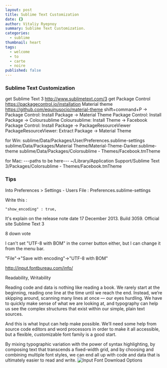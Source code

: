 ```yaml
---
layout: post
title: Sublime Text Customization
date: {}
author: Vitaliy Ryepnoy
summary: Sublime Text Customization.
categories: 
  - sublime
thumbnail: heart
tags: 
  - welcome
  - to
  - carte
  - noire
published: false
---
```






### Sublime Text Customization

get Sublime Text 3 http://www.sublimetext.com/3
get Package Control https://packagecontrol.io/installation
Material theme https://github.com/equinusocio/material-theme
shift+command+P -> Package Control: Install Package -> Material Theme
Package Control: Install Package -> Coloursublime
Coloursublime: Install Theme -> Facebook
Package Control: Install Package -> PackageResourceViewer
PackageResourceViewer: Extract Package -> Material Theme

for Win:
sublime/Data/Packages/User/Preferences.sublime-settings
sublime/Data/Packages/Material Theme/Material-Theme-Darker.sublime-theme
sublime/Data/Packages/Colorsublime - Themes/Facebook.tmTheme

for Mac:
---paths to be here---
~/Library/Application Support/Sublime Text 3/Packages/Colorsublime - Themes/Facebook.tmTheme




### Tips

Into Preferences > Settings - Users
File : Preferences.sublime-settings

Write this :

    "show_encoding" : true,

It's explain on the release note date 17 December 2013. Build 3059. Official site Sublime Text 3

 8
down vote
	

I can't set "UTF-8 with BOM" in the corner button either, but I can change it from the menu bar.

"File"->"Save with encoding"->"UTF-8 with BOM"





http://input.fontbureau.com/info/

Readability, Writability

Reading code and data is nothing like reading a book. We rarely start at the beginning, reading one line at the time until we reach the end. Instead, we’re skipping around, scanning many lines at once — our eyes hurdling. We have to quickly make sense of what we are looking at, and typography can help us see the complex structures that exist within our simple, plain text sources.

And this is what Input can help make possible. We’ll need some help from source code editors and word processors in order to make it all accessible, but a flexible, customizable font family is a good start.

By mixing typographic variation with the power of syntax highlighting, by composing text that transcends a fixed-width grid, and by choosing and combining multiple font styles, we can end all up with code and data that is ultimately easier to read and write.
![Input Font Download Options]({{site.baseurl}}/images/posts/sublime-text-customization/Image1.png)
